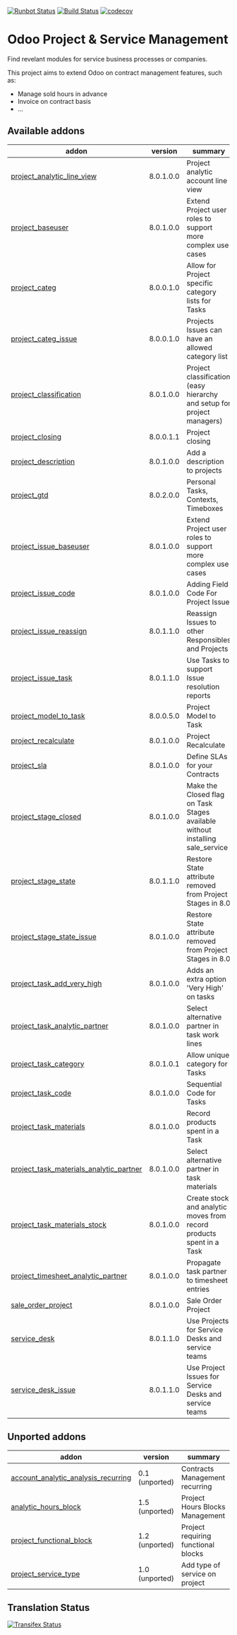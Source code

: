 [![Runbot Status](https://runbot.odoo-community.org/runbot/badge/flat/140/8.0.svg)](https://runbot.odoo-community.org/runbot/repo/github-com-oca-project-140)
[![Build Status](https://travis-ci.org/OCA/project.svg?branch=8.0)](https://travis-ci.org/OCA/project)
[![codecov](https://codecov.io/gh/OCA/project/branch/8.0/graph/badge.svg)](https://codecov.io/gh/OCA/project)

Odoo Project & Service Management
=================================

Find revelant modules for service business processes or companies.

This project aims to extend Odoo on contract management features, such as:

  * Manage sold hours in advance
  * Invoice on contract basis
  * ...

[//]: # (addons)
Available addons
----------------
addon | version | summary
--- | --- | ---
[project_analytic_line_view](project_analytic_line_view/) | 8.0.1.0.0 | Project analytic account line view
[project_baseuser](project_baseuser/) | 8.0.1.0.0 | Extend Project user roles to support more complex use cases
[project_categ](project_categ/) | 8.0.0.1.0 | Allow for Project specific category lists for Tasks
[project_categ_issue](project_categ_issue/) | 8.0.0.1.0 | Projects Issues can have an allowed category list
[project_classification](project_classification/) | 8.0.1.0.0 | Project classification (easy hierarchy and setup for project managers)
[project_closing](project_closing/) | 8.0.0.1.1 | Project closing
[project_description](project_description/) | 8.0.1.0.0 | Add a description to projects
[project_gtd](project_gtd/) | 8.0.2.0.0 | Personal Tasks, Contexts, Timeboxes
[project_issue_baseuser](project_issue_baseuser/) | 8.0.1.0.0 | Extend Project user roles to support more complex use cases
[project_issue_code](project_issue_code/) | 8.0.1.0.0 | Adding Field Code For Project Issue
[project_issue_reassign](project_issue_reassign/) | 8.0.1.1.0 | Reassign Issues to other Responsibles and Projects
[project_issue_task](project_issue_task/) | 8.0.1.1.0 | Use Tasks to support Issue resolution reports
[project_model_to_task](project_model_to_task/) | 8.0.0.5.0 | Project Model to Task
[project_recalculate](project_recalculate/) | 8.0.1.0.0 | Project Recalculate
[project_sla](project_sla/) | 8.0.1.0.0 | Define SLAs for your Contracts
[project_stage_closed](project_stage_closed/) | 8.0.1.0.0 | Make the Closed flag on Task Stages available without installing sale_service
[project_stage_state](project_stage_state/) | 8.0.1.1.0 | Restore State attribute removed from Project Stages in 8.0
[project_stage_state_issue](project_stage_state_issue/) | 8.0.1.0.0 | Restore State attribute removed from Project Stages in 8.0
[project_task_add_very_high](project_task_add_very_high/) | 8.0.1.0.0 | Adds an extra option 'Very High' on tasks
[project_task_analytic_partner](project_task_analytic_partner/) | 8.0.1.0.0 | Select alternative partner in task work lines
[project_task_category](project_task_category/) | 8.0.1.0.1 | Allow unique category for Tasks
[project_task_code](project_task_code/) | 8.0.1.0.0 | Sequential Code for Tasks
[project_task_materials](project_task_materials/) | 8.0.1.0.0 | Record products spent in a Task
[project_task_materials_analytic_partner](project_task_materials_analytic_partner/) | 8.0.1.0.0 | Select alternative partner in task materials
[project_task_materials_stock](project_task_materials_stock/) | 8.0.1.0.0 | Create stock and analytic moves from record products spent in a Task
[project_timesheet_analytic_partner](project_timesheet_analytic_partner/) | 8.0.1.0.0 | Propagate task partner to timesheet entries
[sale_order_project](sale_order_project/) | 8.0.1.0.0 | Sale Order Project
[service_desk](service_desk/) | 8.0.1.1.0 | Use Projects for Service Desks and service teams
[service_desk_issue](service_desk_issue/) | 8.0.1.1.0 | Use Project Issues for Service Desks and service teams

Unported addons
---------------
addon | version | summary
--- | --- | ---
[account_analytic_analysis_recurring](account_analytic_analysis_recurring/) | 0.1 (unported) | Contracts Management recurring
[analytic_hours_block](analytic_hours_block/) | 1.5 (unported) | Project Hours Blocks Management
[project_functional_block](project_functional_block/) | 1.2 (unported) | Project requiring functional blocks
[project_service_type](project_service_type/) | 1.0 (unported) | Add type of service on project

[//]: # (end addons)

Translation Status
------------------
[![Transifex Status](https://www.transifex.com/projects/p/OCA-project-8-0/chart/image_png)](https://www.transifex.com/projects/p/OCA-project-8-0)
